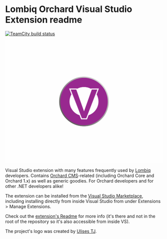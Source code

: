 # Lombiq Orchard Visual Studio Extension readme


[![TeamCity build status](https://ci.lombiq.com/app/rest/builds/buildType:id:VisualStudioExtensions_LombiqOrchardVsix_Developer_PullAndBuild/statusIcon.svg)](https://ci.lombiq.com/buildConfiguration/VisualStudioExtensions_LombiqOrchardVsix_Developer_PullAndBuild?mode=builds#all-projects)

![image.png](Logos/Logo.png)


Visual Studio extension with many features frequently used by  [Lombiq](https://lombiq.com/) developers. Contains [Orchard CMS](https://www.orchardcore.net/)-related (including Orchard Core and Orchard 1.x) as well as generic goodies. For Orchard developers and for other .NET developers alike!

The extension can be installed from the [Visual Studio Marketplace](https://marketplace.visualstudio.com/items?itemName=LombiqVisualStudioExtension.LombiqOrchardVisualStudioExtension), including installing directly from inside Visual Studio from under Extensions &gt; Manage Extensions.

Check out the [extension's Readme](Lombiq.Vsix.Orchard/Readme.md) for more info (it's there and not in the root of the repository so it's also accessible from inside VS).

The project's logo was created by [Ulises TJ](https://github.com/tjulises).
